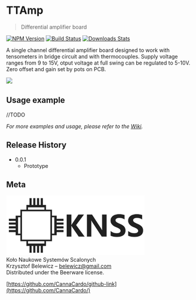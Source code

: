 # TTAmp
> Differential amplifier board

[![NPM Version][npm-image]][npm-url]
[![Build Status][travis-image]][travis-url]
[![Downloads Stats][npm-downloads]][npm-url]

A single channel differential amplifier board designed to work with tensometers in bridge circuit and with thermocouples. Supply voltage ranges from 9 to 15V, otput voltage at full swing can be regulated to 5-10V. Zero offset and gain set by pots on PCB.

![](header.png)

## Usage example

//TODO

_For more examples and usage, please refer to the [Wiki][wiki]._


## Release History

* 0.0.1
    * Prototype

## Meta

![](logo.png)  
Koło Naukowe Systemów Scalonych  
Krzysztof Belewicz – belewicz@gmail.com  
Distributed under the Beerware license.  
  
[https://github.com/CannaCardo/github-link](https://github.com/CannaCardo/)


<!-- Markdown link & img dfn's -->
[npm-image]: https://img.shields.io/npm/v/datadog-metrics.svg?style=flat-square
[npm-url]: https://npmjs.org/package/datadog-metrics
[npm-downloads]: https://img.shields.io/npm/dm/datadog-metrics.svg?style=flat-square
[travis-image]: https://img.shields.io/travis/dbader/node-datadog-metrics/master.svg?style=flat-square
[travis-url]: https://travis-ci.org/dbader/node-datadog-metrics
[wiki]: https://github.com/CannaCardo/Kello/wiki
